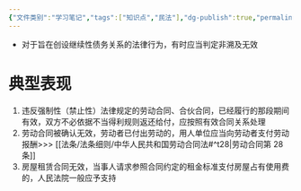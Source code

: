 ```yaml
---
{"文件类别":"学习笔记","tags":["知识点","民法"],"dg-publish":true,"permalink":"/学习笔记studyup/民法总论/非溯及无效/","dgPassFrontmatter":true,"created":"2024-07-18T11:25:37.049+08:00","updated":"2024-10-27T21:52:05.462+08:00"}
---
```


- 对于旨在创设继续性债务关系的法律行为，有时应当判定非溯及无效
# 典型表现 
1. 违反强制性（禁止性）法律规定的劳动合同、合伙合同，已经履行的那段期间有效，双方不必依据不当得利规则返还给付，应按照有效合同关系处理
2. 劳动合同被确认无效，劳动者已付出劳动的，用人单位应当向劳动者支付劳动报酬>>> [[法条/法条细则/中华人民共和国劳动合同法#^t28\|劳动合同第 28 条]]
3. 房屋租赁合同无效，当事人请求参照合同约定的租金标准支付房屋占有使用费的，人民法院一般应予支持
